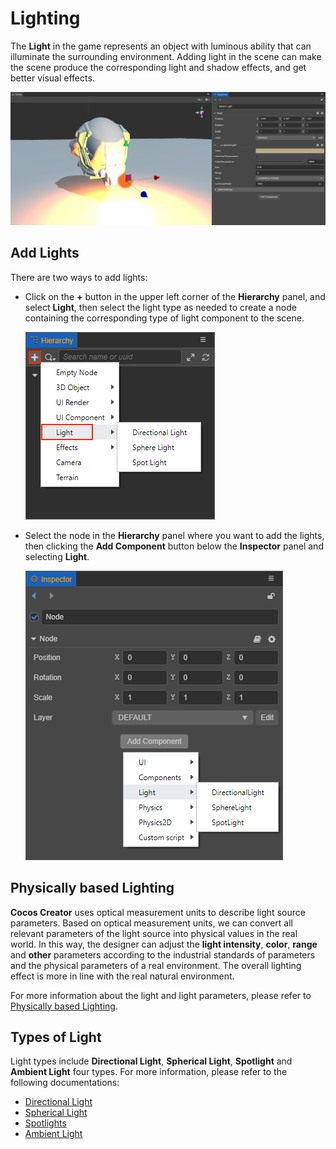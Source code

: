 # Lighting

The __Light__ in the game represents an object with luminous ability that can illuminate the surrounding environment. Adding light in the scene can make the scene produce the corresponding light and shadow effects, and get better visual effects.

![light scene](light/lighting.png)

## Add Lights

There are two ways to add lights:

- Click on the __+__ button in the upper left corner of the __Hierarchy__ panel, and select __Light__, then select the light type as needed to create a node containing the corresponding type of light component to the scene.

  ![](light/add-light.png)

- Select the node in the __Hierarchy__ panel where you want to add the lights, then clicking the __Add Component__ button below the __Inspector__ panel and selecting __Light__.

  ![](light/add-light2.png)

## Physically based Lighting

__Cocos Creator__ uses optical measurement units to describe light source parameters. Based on optical measurement units, we can convert all relevant parameters of the light source into physical values in the real world. In this way, the designer can adjust the __light intensity__, __color__, __range__ and __other__ parameters according to the industrial standards of parameters and the physical parameters of a real environment. The overall lighting effect is more in line with the real natural environment.

For more information about the light and light parameters, please refer to [Physically based Lighting](./light/pbr-lighting.md).

## Types of Light

Light types include __Directional Light__, __Spherical Light__, __Spotlight__ and __Ambient Light__ four types. For more information, please refer to the following documentations: 

- [Directional Light](light/dir-light.md)
- [Spherical Light](light/sphere-light.md)
- [Spotlights](light/spot-light.md)
- [Ambient Light](./ambient.md)

